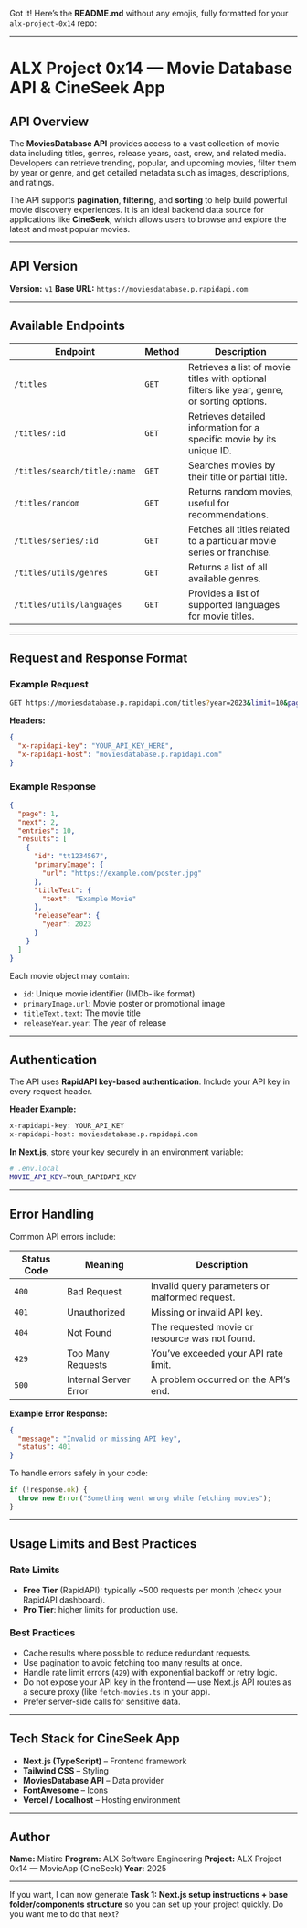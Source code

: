 Got it! Here’s the **README.md** without any emojis, fully formatted for your `alx-project-0x14` repo:

---

# ALX Project 0x14 — Movie Database API & CineSeek App

## API Overview

The **MoviesDatabase API** provides access to a vast collection of movie data including titles, genres, release years, cast, crew, and related media. Developers can retrieve trending, popular, and upcoming movies, filter them by year or genre, and get detailed metadata such as images, descriptions, and ratings.

The API supports **pagination**, **filtering**, and **sorting** to help build powerful movie discovery experiences.
It is an ideal backend data source for applications like **CineSeek**, which allows users to browse and explore the latest and most popular movies.

---

## API Version

**Version:** `v1`
**Base URL:** `https://moviesdatabase.p.rapidapi.com`

---

## Available Endpoints

| Endpoint                     | Method | Description                                                                                  |
| ---------------------------- | ------ | -------------------------------------------------------------------------------------------- |
| `/titles`                    | `GET`  | Retrieves a list of movie titles with optional filters like year, genre, or sorting options. |
| `/titles/:id`                | `GET`  | Retrieves detailed information for a specific movie by its unique ID.                        |
| `/titles/search/title/:name` | `GET`  | Searches movies by their title or partial title.                                             |
| `/titles/random`             | `GET`  | Returns random movies, useful for recommendations.                                           |
| `/titles/series/:id`         | `GET`  | Fetches all titles related to a particular movie series or franchise.                        |
| `/titles/utils/genres`       | `GET`  | Returns a list of all available genres.                                                      |
| `/titles/utils/languages`    | `GET`  | Provides a list of supported languages for movie titles.                                     |

---

## Request and Response Format

### Example Request

```bash
GET https://moviesdatabase.p.rapidapi.com/titles?year=2023&limit=10&page=1
```

**Headers:**

```json
{
  "x-rapidapi-key": "YOUR_API_KEY_HERE",
  "x-rapidapi-host": "moviesdatabase.p.rapidapi.com"
}
```

### Example Response

```json
{
  "page": 1,
  "next": 2,
  "entries": 10,
  "results": [
    {
      "id": "tt1234567",
      "primaryImage": {
        "url": "https://example.com/poster.jpg"
      },
      "titleText": {
        "text": "Example Movie"
      },
      "releaseYear": {
        "year": 2023
      }
    }
  ]
}
```

Each movie object may contain:

* `id`: Unique movie identifier (IMDb-like format)
* `primaryImage.url`: Movie poster or promotional image
* `titleText.text`: The movie title
* `releaseYear.year`: The year of release

---

## Authentication

The API uses **RapidAPI key-based authentication**.
Include your API key in every request header.

**Header Example:**

```bash
x-rapidapi-key: YOUR_API_KEY
x-rapidapi-host: moviesdatabase.p.rapidapi.com
```

**In Next.js**, store your key securely in an environment variable:

```bash
# .env.local
MOVIE_API_KEY=YOUR_RAPIDAPI_KEY
```

---

## Error Handling

Common API errors include:

| Status Code | Meaning               | Description                                    |
| ----------- | --------------------- | ---------------------------------------------- |
| `400`       | Bad Request           | Invalid query parameters or malformed request. |
| `401`       | Unauthorized          | Missing or invalid API key.                    |
| `404`       | Not Found             | The requested movie or resource was not found. |
| `429`       | Too Many Requests     | You’ve exceeded your API rate limit.           |
| `500`       | Internal Server Error | A problem occurred on the API’s end.           |

**Example Error Response:**

```json
{
  "message": "Invalid or missing API key",
  "status": 401
}
```

To handle errors safely in your code:

```typescript
if (!response.ok) {
  throw new Error("Something went wrong while fetching movies");
}
```

---

## Usage Limits and Best Practices

### Rate Limits

* **Free Tier** (RapidAPI): typically ~500 requests per month (check your RapidAPI dashboard).
* **Pro Tier**: higher limits for production use.

### Best Practices

* Cache results where possible to reduce redundant requests.
* Use pagination to avoid fetching too many results at once.
* Handle rate limit errors (`429`) with exponential backoff or retry logic.
* Do not expose your API key in the frontend — use Next.js API routes as a secure proxy (like `fetch-movies.ts` in your app).
* Prefer server-side calls for sensitive data.

---

## Tech Stack for CineSeek App

* **Next.js (TypeScript)** – Frontend framework
* **Tailwind CSS** – Styling
* **MoviesDatabase API** – Data provider
* **FontAwesome** – Icons
* **Vercel / Localhost** – Hosting environment

---

## Author

**Name:** Mistire
**Program:** ALX Software Engineering
**Project:** ALX Project 0x14 — MovieApp (CineSeek)
**Year:** 2025

---

If you want, I can now generate **Task 1: Next.js setup instructions + base folder/components structure** so you can set up your project quickly. Do you want me to do that next?
